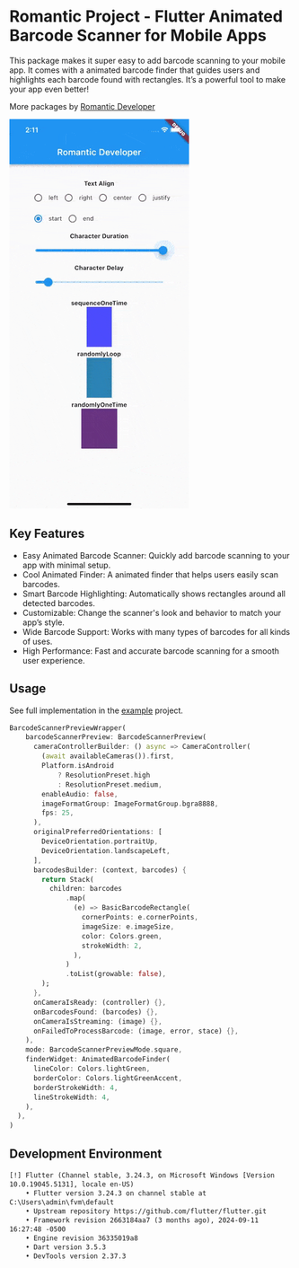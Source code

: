 # Romantic Project - Flutter Animated Barcode Scanner for Mobile Apps

This package makes it super easy to add barcode scanning to your mobile app. It comes with a animated barcode finder that guides users and highlights each barcode found with rectangles. It’s a powerful tool to make your app even better!

More packages by [Romantic Developer](https://pub.dev/publishers/romanticdeveloper.com/packages)

![Demo](./demo.gif)

## Key Features

- Easy Animated Barcode Scanner: Quickly add barcode scanning to your app with minimal setup.
- Cool Animated Finder: A animated finder that helps users easily scan barcodes.
- Smart Barcode Highlighting: Automatically shows rectangles around all detected barcodes.
- Customizable: Change the scanner's look and behavior to match your app’s style.
- Wide Barcode Support: Works with many types of barcodes for all kinds of uses.
- High Performance: Fast and accurate barcode scanning for a smooth user experience.

## Usage

See full implementation in the [example](https://github.com/minhhung2556/romantic_project_flutter_animated_barcode_scanner/tree/master/example) project.

```dart
BarcodeScannerPreviewWrapper(
    barcodeScannerPreview: BarcodeScannerPreview(
      cameraControllerBuilder: () async => CameraController(
        (await availableCameras()).first,
        Platform.isAndroid
            ? ResolutionPreset.high
            : ResolutionPreset.medium,
        enableAudio: false,
        imageFormatGroup: ImageFormatGroup.bgra8888,
        fps: 25,
      ),
      originalPreferredOrientations: [
        DeviceOrientation.portraitUp,
        DeviceOrientation.landscapeLeft,
      ],
      barcodesBuilder: (context, barcodes) {
        return Stack(
          children: barcodes
              .map(
                (e) => BasicBarcodeRectangle(
                  cornerPoints: e.cornerPoints,
                  imageSize: e.imageSize,
                  color: Colors.green,
                  strokeWidth: 2,
                ),
              )
              .toList(growable: false),
        );
      },
      onCameraIsReady: (controller) {},
      onBarcodesFound: (barcodes) {},
      onCameraIsStreaming: (image) {},
      onFailedToProcessBarcode: (image, error, stace) {},
    ),
    mode: BarcodeScannerPreviewMode.square,
    finderWidget: AnimatedBarcodeFinder(
      lineColor: Colors.lightGreen,
      borderColor: Colors.lightGreenAccent,
      borderStrokeWidth: 4,
      lineStrokeWidth: 4,
    ),
  ),
)
```

## Development Environment

```
[!] Flutter (Channel stable, 3.24.3, on Microsoft Windows [Version 10.0.19045.5131], locale en-US)
    • Flutter version 3.24.3 on channel stable at C:\Users\admin\fvm\default
    • Upstream repository https://github.com/flutter/flutter.git
    • Framework revision 2663184aa7 (3 months ago), 2024-09-11 16:27:48 -0500
    • Engine revision 36335019a8
    • Dart version 3.5.3
    • DevTools version 2.37.3
```